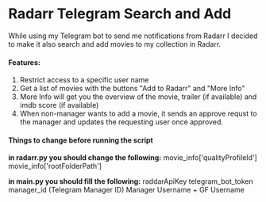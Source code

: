 # Radarr Telegram Search and Add

While using my Telegram bot to send me notifications from Radarr I decided to make it also search and add movies to my collection in Radarr.
#### Features:
1. Restrict access to a specific user name
2. Get a list of movies with the buttons "Add to Radarr" and "More Info"
3. More Info will get you the overview of the movie, trailer (if available) and imdb score (if available)
4. When non-manager wants to add a movie, it sends an approve requst to the manager and updates the requesting user once approved.


#### Things to change before running the script
**in radarr.py you should change the following:**
movie_info['qualityProfileId']
movie_info['rootFolderPath']

**in main.py you should fill the following:**
raddarApiKey
telegram_bot_token
manager_id (Telegram Manager ID)
Manager Username + GF Username